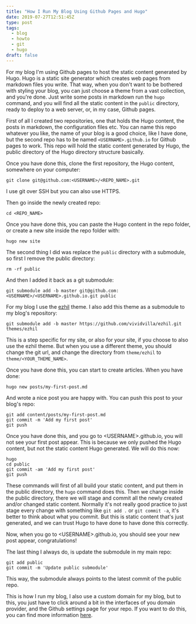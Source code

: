 ```yaml
---
title: "How I Run My Blog Using Github Pages and Hugo"
date: 2019-07-27T12:51:45Z
type: post
tags:
  - blog
  - howto
  - git
  - hugo
draft: false
---
```

For my blog I'm using Github pages to host the static content generated by Hugo. Hugo is a static site generator which creates web pages from markdown files you write. That way, when you don't want to be bothered with styling your blog, you can just choose a theme from a vast collection, and you're done. Just write some posts in markdown run the `hugo` command, and you will find all the static content in the `public` directory, ready to deploy to a web server, or, in my case, Github pages.

First of all I created two repositories, one that holds the Hugo content, the posts in markdown, the configuration files etc. You can name this repo whatever you like, the name of your blog is a good choice, like I have done, but the second repo  has to be named `<USERNAME>.github.io` for Github pages to work. This repo will hold the static content generated by Hugo, the public directory of the Hugo directory structure basically.

Once you have done this, clone the first repository, the Hugo content, somewhere on your computer:
```
git clone git@github.com:<USERNAME>/<REPO_NAME>.git
```
I use git over SSH but you can also use HTTPS.

Then go inside the newly created repo:
```
cd <REPO_NAME>
```

Once you have done this, you can paste the Hugo content in the repo folder, or create a new site inside the repo folder with:
```
hugo new site
```

The second thing I did was replace the `public` directory with a submodule, so first I remove the public directory:
```
rm -rf public
```

And then I added it back as a git submodule:
```
git submodule add -b master git@github.com:<USERNAME>/<USERNAME>.github.io.git public
```

For my blog I use the [ezhil](https://github.com/vividvilla/ezhil) theme. I also add this theme as a submodule to my blog's repository:
```
git submodule add -b master https://github.com/vividvilla/ezhil.git themes/ezhil
```
This is a step specific for my site, or also for your site, if you choose to also use the ezhil theme. But when you use a different theme, you should change the git url, and change the directory from `theme/ezhil` to `theme/<YOUR_THEME_NAME>`.

Once you have done this, you can start to create articles. When you have done:
```
hugo new posts/my-first-post.md
```
And wrote a nice post you are happy with. You can push this post to your blog's repo:
```
git add content/posts/my-first-post.md
git commit -m 'Add my first post'
git push
```
Once you have done this, and you go to \<USERNAME\>.github.io, you will not see your first post appear. This is because we only pushed the Hugo content, but not the static content Hugo generated. We will do this now:
```
hugo
cd public
git commit -am 'Add my first post'
git push
```
These commands will first of all build your static content, and put them in the public directory, the `hugo` command does this. Then we change inside the public directory, there we will stage and commit all the newly created and/or changed static content. Normally it's not really good practice to just stage every change with something like `git add .` or `git commit -a`, it's better to think about what you commit. But this is static content that's just generated, and we can trust Hugo to have done to have done this correctly.

Now, when you go to \<USERNAME\>.github.io, you should see your new post appear, congratulations!

The last thing I always do, is update the submodule in my main repo:
```
git add public
git commit -m 'Update public submodule'
```
This way, the submodule always points to the latest commit of the public repo.

This is how I run my blog, I also use a custom domain for my blog, but to this, you just have to click around a bit in the interfaces of you domain provider, and the Github settings page for your repo. If you want to do this, you can find more information [here](https://help.github.com/en/articles/using-a-custom-domain-with-github-pages).
